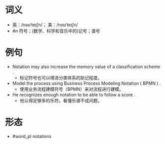 # 词义
- 英：/nəʊˈteɪʃn/； 美：/noʊˈteɪʃn/
- #n 符号；(数学、科学和音乐中的)记号；谱号
# 例句
- Notation may also increase the memory value of a classification scheme .
	- 标记符号也可以增进分类体系的助记程度。
- Model the process using Business Process Modeling Notation ( BPMN ) .
	- 使用业务流程建模符号（BPMN）来对流程进行建模。
- He recognizes enough notation to be able to follow a score .
	- 他认得足够多的乐符，看懂乐谱不成问题。
# 形态
- #word_pl notations
